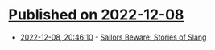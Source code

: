 # [Published on 2022-12-08](index.md)

* [2022-12-08, 20:46:10](https://news.ycombinator.com/item?id=33913120) - [Sailors Beware: Stories of Slang](https://jonathongreen.substack.com/p/stories-of-slang)
